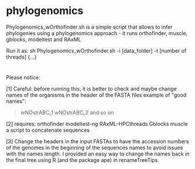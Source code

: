 # phylogenomics
Phylogenomics_wOrthofinder.sh is a simple script that allows to infer phylogenies using a phylogenomics approach - it runs orthofinder, muscle, gblocks, modeltest and RAxML

Run it as: sh Phylogenomics_wOrthofinder.sh -i [data_folder] -t [number of threads] {...}

#
Please notice:

[1]
Careful: before running this, it is better to check and maybe change names of the organisms in the header of the FASTA files
example of "good names":
>wNOstrABC_1
>wNOstrABC_2
and so on

[2]
requires: 
orthofinder
modeltest-ng
RAxML-HPCthreads
Gblocks
muscle
a script to concatenate sequences

[3]
Change the headers in the input FASTAs to have the accession numbers of the genomes in the beginning of the sequences names to avoid issues with the names length. I provided an easy way to change the names back in the final tree using R (and the package ape) in renameTreeTips.
